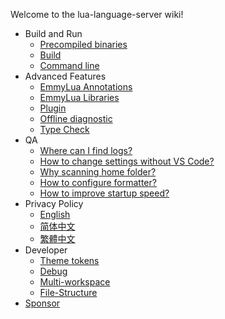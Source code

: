 Welcome to the lua-language-server wiki!

+ Build and Run
  * [Precompiled binaries](https://github.com/sumneko/lua-language-server/wiki/Precompiled-Binaries)
  * [Build](https://github.com/sumneko/lua-language-server/wiki/Build-and-Run)
  * [Command line](https://github.com/sumneko/lua-language-server/wiki/Command-line)
+ Advanced Features
  * [EmmyLua Annotations](https://github.com/sumneko/lua-language-server/wiki/EmmyLua-Annotations)
  * [EmmyLua Libraries](https://github.com/sumneko/lua-language-server/wiki/EmmyLua-Libraries)
  * [Plugin](https://github.com/sumneko/lua-language-server/wiki/Plugin)
  * [Offline diagnostic](https://github.com/sumneko/lua-language-server/wiki/Offline-Diagnostic)
  * [Type Check](https://github.com/sumneko/lua-language-server/wiki/Type-Check)
+ QA
  * [Where can I find logs?](https://github.com/sumneko/lua-language-server/wiki/Default-log-path)
  * [How to change settings without VS Code?](https://github.com/sumneko/lua-language-server/wiki/Setting)
  * [Why scanning home folder?](https://github.com/sumneko/lua-language-server/wiki/Why-scanning-home-folder)
  * [How to configure formatter?](https://github.com/sumneko/lua-language-server/wiki/Code-Formatter)
  * [How to improve startup speed?](https://github.com/sumneko/lua-language-server/wiki/How-to-improve-startup-speed)
+ Privacy Policy
  * [English](https://github.com/sumneko/lua-language-server/wiki/Privacy-Policy)
  * [简体中文](https://github.com/sumneko/lua-language-server/wiki/%E9%9A%90%E7%A7%81%E5%A3%B0%E6%98%8E)
  * [繁體中文](https://github.com/sumneko/lua-language-server/wiki/%E9%9A%B1%E7%A7%81%E8%81%B2%E6%98%8E)
+ Developer
  * [Theme tokens](https://github.com/sumneko/lua-language-server/blob/master/theme-tokens.md)
  * [Debug](https://github.com/sumneko/lua-language-server/wiki/Debug)
  * [Multi-workspace](https://github.com/sumneko/lua-language-server/wiki/Multi-workspace-supports)
  * [File-Structure](https://github.com/sumneko/lua-language-server/wiki/File-Structure)
+ [Sponsor](https://github.com/sumneko/lua-language-server/issues/484)